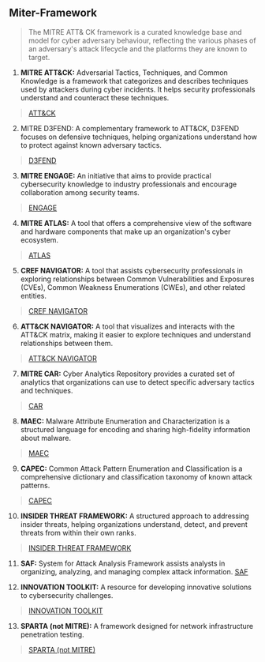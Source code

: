 ## Miter-Framework
> The MITRE ATT&amp; CK framework is a curated knowledge base and model for cyber adversary behaviour, reflecting the various phases of an adversary's attack lifecycle and the platforms they are known to target.

1. **MITRE ATT&CK:** Adversarial Tactics, Techniques, and Common Knowledge is a framework that categorizes and describes techniques used by attackers during cyber incidents. It helps security professionals understand and counteract these techniques.
> [ATT&CK](https://attack.mitre.org/)

2. MITRE D3FEND: A complementary framework to ATT&CK, D3FEND focuses on defensive techniques, helping organizations understand how to protect against known adversary tactics.
> [D3FEND](https://d3fend.mitre.org/)

3. **MITRE ENGAGE:** An initiative that aims to provide practical cybersecurity knowledge to industry professionals and encourage collaboration among security teams.
> [ENGAGE](https://engage.mitre.org/)

4. **MITRE ATLAS:** A tool that offers a comprehensive view of the software and hardware components that make up an organization's cyber ecosystem.
> [ATLAS](https://atlas.mitre.org/)

5. **CREF NAVIGATOR:** A tool that assists cybersecurity professionals in exploring relationships between Common Vulnerabilities and Exposures (CVEs), Common Weakness Enumerations (CWEs), and other related entities.
> [CREF NAVIGATOR](https://lnkd.in/dv6gecGY)

6. **ATT&CK NAVIGATOR:** A tool that visualizes and interacts with the ATT&CK matrix, making it easier to explore techniques and understand relationships between them.
> [ATT&CK NAVIGATOR](https://lnkd.in/ebjisdW6)

7. **MITRE CAR:** Cyber Analytics Repository provides a curated set of analytics that organizations can use to detect specific adversary tactics and techniques.
> [CAR](https://car.mitre.org/)

8. **MAEC:** Malware Attribute Enumeration and Characterization is a structured language for encoding and sharing high-fidelity information about malware.
> [MAEC](https://lnkd.in/drXBPvXm)

9. **CAPEC:** Common Attack Pattern Enumeration and Classification is a comprehensive dictionary and classification taxonomy of known attack patterns.
> [CAPEC](https://capec.mitre.org/)

10. **INSIDER THREAT FRAMEWORK:** A structured approach to addressing insider threats, helping organizations understand, detect, and prevent threats from within their own ranks.
> [INSIDER THREAT FRAMEWORK](https://lnkd.in/dbCD2BUD)

11. **SAF:** System for Attack Analysis Framework assists analysts in organizing, analyzing, and managing complex attack information.
[SAF](https://saf.mitre.org/)

12. **INNOVATION TOOLKIT:** A resource for developing innovative solutions to cybersecurity challenges.
> [INNOVATION TOOLKIT](https://itk.mitre.org/)

13. **SPARTA (not MITRE):** A framework designed for network infrastructure penetration testing.
> [SPARTA (not MITRE)](https://lnkd.in/drm5f9ZQ)

    
